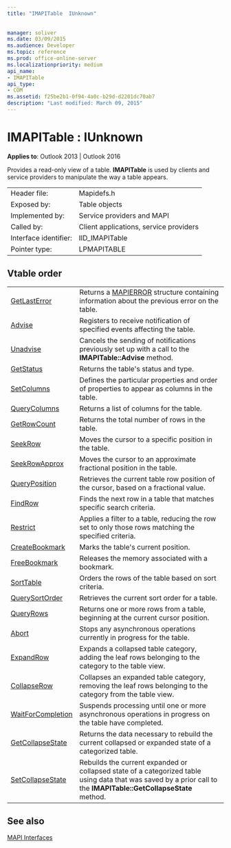 ```yaml
---
title: "IMAPITable  IUnknown"
 
 
manager: soliver
ms.date: 03/09/2015
ms.audience: Developer
ms.topic: reference
ms.prod: office-online-server
ms.localizationpriority: medium
api_name:
- IMAPITable
api_type:
- COM
ms.assetid: f25be2b1-0f94-4a0c-b29d-d2201dc70ab7
description: "Last modified: March 09, 2015"
---
```


# IMAPITable : IUnknown

  
  
**Applies to**: Outlook 2013 | Outlook 2016 
  
Provides a read-only view of a table. **IMAPITable** is used by clients and service providers to manipulate the way a table appears. 
  
|||
|:-----|:-----|
|Header file:  <br/> |Mapidefs.h  <br/> |
|Exposed by:  <br/> |Table objects  <br/> |
|Implemented by:  <br/> |Service providers and MAPI  <br/> |
|Called by:  <br/> |Client applications, service providers  <br/> |
|Interface identifier:  <br/> |IID_IMAPITable  <br/> |
|Pointer type:  <br/> |LPMAPITABLE  <br/> |
   
## Vtable order

|||
|:-----|:-----|
|[GetLastError](imapitable-getlasterror.md) <br/> |Returns a [MAPIERROR](mapierror.md) structure containing information about the previous error on the table.  <br/> |
|[Advise](imapitable-advise.md) <br/> |Registers to receive notification of specified events affecting the table.  <br/> |
|[Unadvise](imapitable-unadvise.md) <br/> |Cancels the sending of notifications previously set up with a call to the **IMAPITable::Advise** method.  <br/> |
|[GetStatus](imapitable-getstatus.md) <br/> |Returns the table's status and type.  <br/> |
|[SetColumns](imapitable-setcolumns.md) <br/> |Defines the particular properties and order of properties to appear as columns in the table.  <br/> |
|[QueryColumns](imapitable-querycolumns.md) <br/> |Returns a list of columns for the table.  <br/> |
|[GetRowCount](imapitable-getrowcount.md) <br/> |Returns the total number of rows in the table.  <br/> |
|[SeekRow](imapitable-seekrow.md) <br/> |Moves the cursor to a specific position in the table.  <br/> |
|[SeekRowApprox](imapitable-seekrowapprox.md) <br/> |Moves the cursor to an approximate fractional position in the table.  <br/> |
|[QueryPosition](imapitable-queryposition.md) <br/> |Retrieves the current table row position of the cursor, based on a fractional value.  <br/> |
|[FindRow](imapitable-findrow.md) <br/> |Finds the next row in a table that matches specific search criteria.  <br/> |
|[Restrict](imapitable-restrict.md) <br/> |Applies a filter to a table, reducing the row set to only those rows matching the specified criteria.  <br/> |
|[CreateBookmark](imapitable-createbookmark.md) <br/> |Marks the table's current position.  <br/> |
|[FreeBookmark](imapitable-freebookmark.md) <br/> |Releases the memory associated with a bookmark.  <br/> |
|[SortTable](imapitable-sorttable.md) <br/> |Orders the rows of the table based on sort criteria.  <br/> |
|[QuerySortOrder](imapitable-querysortorder.md) <br/> |Retrieves the current sort order for a table.  <br/> |
|[QueryRows](imapitable-queryrows.md) <br/> |Returns one or more rows from a table, beginning at the current cursor position.  <br/> |
|[Abort](imapitable-abort.md) <br/> |Stops any asynchronous operations currently in progress for the table.  <br/> |
|[ExpandRow](imapitable-expandrow.md) <br/> |Expands a collapsed table category, adding the leaf rows belonging to the category to the table view.  <br/> |
|[CollapseRow](imapitable-collapserow.md) <br/> |Collapses an expanded table category, removing the leaf rows belonging to the category from the table view.  <br/> |
|[WaitForCompletion](imapitable-waitforcompletion.md) <br/> |Suspends processing until one or more asynchronous operations in progress on the table have completed.  <br/> |
|[GetCollapseState](imapitable-getcollapsestate.md) <br/> |Returns the data necessary to rebuild the current collapsed or expanded state of a categorized table.  <br/> |
|[SetCollapseState](imapitable-setcollapsestate.md) <br/> |Rebuilds the current expanded or collapsed state of a categorized table using data that was saved by a prior call to the **IMAPITable::GetCollapseState** method.  <br/> |
   
## See also



[MAPI Interfaces](mapi-interfaces.md)

